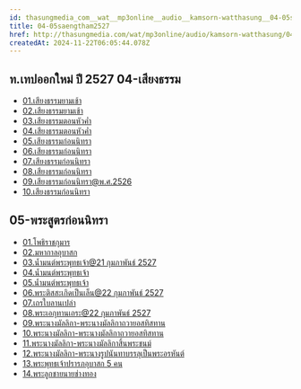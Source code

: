 ```yaml
---
id: thasungmedia_com__wat__mp3online__audio__kamsorn-watthasung__04-05saengtham2527
title: 04-05saengtham2527
href: http://thasungmedia.com/wat/mp3online/audio/kamsorn-watthasung/04-05saengtham2527.html
createdAt: 2024-11-22T06:05:44.078Z
---
```


## ท.เทปออกใหม่ ปี 2527 04-เสียงธรรม

- [01.เสียงธรรมยามเช้า](http://www.tamma.info/%E0%B8%98%E0%B8%A3%E0%B8%A3%E0%B8%A1%E0%B8%B0%E0%B8%AB%E0%B8%A5%E0%B8%A7%E0%B8%87%E0%B8%9E%E0%B9%88%E0%B8%AD%E0%B8%A4%E0%B8%B2%E0%B8%A9%E0%B8%B5%E0%B8%A5%E0%B8%B4%E0%B8%87%E0%B8%94%E0%B8%B3/64kbps/%E0%B8%97.%E0%B9%80%E0%B8%97%E0%B8%9B%E0%B8%AD%E0%B8%AD%E0%B8%81%E0%B9%83%E0%B8%AB%E0%B8%A1%E0%B9%88%20%E0%B8%9B%E0%B8%B5%202527/04-%E0%B9%80%E0%B8%AA%E0%B8%B5%E0%B8%A2%E0%B8%87%E0%B8%98%E0%B8%A3%E0%B8%A3%E0%B8%A1/01.%E0%B9%80%E0%B8%AA%E0%B8%B5%E0%B8%A2%E0%B8%87%E0%B8%98%E0%B8%A3%E0%B8%A3%E0%B8%A1%E0%B8%A2%E0%B8%B2%E0%B8%A1%E0%B9%80%E0%B8%8A%E0%B9%89%E0%B8%B2.mp3)
- [02.เสียงธรรมยามเช้า](http://www.tamma.info/%E0%B8%98%E0%B8%A3%E0%B8%A3%E0%B8%A1%E0%B8%B0%E0%B8%AB%E0%B8%A5%E0%B8%A7%E0%B8%87%E0%B8%9E%E0%B9%88%E0%B8%AD%E0%B8%A4%E0%B8%B2%E0%B8%A9%E0%B8%B5%E0%B8%A5%E0%B8%B4%E0%B8%87%E0%B8%94%E0%B8%B3/64kbps/%E0%B8%97.%E0%B9%80%E0%B8%97%E0%B8%9B%E0%B8%AD%E0%B8%AD%E0%B8%81%E0%B9%83%E0%B8%AB%E0%B8%A1%E0%B9%88%20%E0%B8%9B%E0%B8%B5%202527/04-%E0%B9%80%E0%B8%AA%E0%B8%B5%E0%B8%A2%E0%B8%87%E0%B8%98%E0%B8%A3%E0%B8%A3%E0%B8%A1/02.%E0%B9%80%E0%B8%AA%E0%B8%B5%E0%B8%A2%E0%B8%87%E0%B8%98%E0%B8%A3%E0%B8%A3%E0%B8%A1%E0%B8%A2%E0%B8%B2%E0%B8%A1%E0%B9%80%E0%B8%8A%E0%B9%89%E0%B8%B2.mp3)
- [03.เสียงธรรมตอนหัวค่ำ](http://www.tamma.info/%E0%B8%98%E0%B8%A3%E0%B8%A3%E0%B8%A1%E0%B8%B0%E0%B8%AB%E0%B8%A5%E0%B8%A7%E0%B8%87%E0%B8%9E%E0%B9%88%E0%B8%AD%E0%B8%A4%E0%B8%B2%E0%B8%A9%E0%B8%B5%E0%B8%A5%E0%B8%B4%E0%B8%87%E0%B8%94%E0%B8%B3/64kbps/%E0%B8%97.%E0%B9%80%E0%B8%97%E0%B8%9B%E0%B8%AD%E0%B8%AD%E0%B8%81%E0%B9%83%E0%B8%AB%E0%B8%A1%E0%B9%88%20%E0%B8%9B%E0%B8%B5%202527/04-%E0%B9%80%E0%B8%AA%E0%B8%B5%E0%B8%A2%E0%B8%87%E0%B8%98%E0%B8%A3%E0%B8%A3%E0%B8%A1/03.%E0%B9%80%E0%B8%AA%E0%B8%B5%E0%B8%A2%E0%B8%87%E0%B8%98%E0%B8%A3%E0%B8%A3%E0%B8%A1%E0%B8%95%E0%B8%AD%E0%B8%99%E0%B8%AB%E0%B8%B1%E0%B8%A7%E0%B8%84%E0%B9%88%E0%B8%B3.mp3)
- [04.เสียงธรรมตอนหัวค่ำ](http://www.tamma.info/%E0%B8%98%E0%B8%A3%E0%B8%A3%E0%B8%A1%E0%B8%B0%E0%B8%AB%E0%B8%A5%E0%B8%A7%E0%B8%87%E0%B8%9E%E0%B9%88%E0%B8%AD%E0%B8%A4%E0%B8%B2%E0%B8%A9%E0%B8%B5%E0%B8%A5%E0%B8%B4%E0%B8%87%E0%B8%94%E0%B8%B3/64kbps/%E0%B8%97.%E0%B9%80%E0%B8%97%E0%B8%9B%E0%B8%AD%E0%B8%AD%E0%B8%81%E0%B9%83%E0%B8%AB%E0%B8%A1%E0%B9%88%20%E0%B8%9B%E0%B8%B5%202527/04-%E0%B9%80%E0%B8%AA%E0%B8%B5%E0%B8%A2%E0%B8%87%E0%B8%98%E0%B8%A3%E0%B8%A3%E0%B8%A1/04.%E0%B9%80%E0%B8%AA%E0%B8%B5%E0%B8%A2%E0%B8%87%E0%B8%98%E0%B8%A3%E0%B8%A3%E0%B8%A1%E0%B8%95%E0%B8%AD%E0%B8%99%E0%B8%AB%E0%B8%B1%E0%B8%A7%E0%B8%84%E0%B9%88%E0%B8%B3.mp3)
- [05.เสียงธรรมก่อนนิทรา](http://www.tamma.info/%E0%B8%98%E0%B8%A3%E0%B8%A3%E0%B8%A1%E0%B8%B0%E0%B8%AB%E0%B8%A5%E0%B8%A7%E0%B8%87%E0%B8%9E%E0%B9%88%E0%B8%AD%E0%B8%A4%E0%B8%B2%E0%B8%A9%E0%B8%B5%E0%B8%A5%E0%B8%B4%E0%B8%87%E0%B8%94%E0%B8%B3/64kbps/%E0%B8%97.%E0%B9%80%E0%B8%97%E0%B8%9B%E0%B8%AD%E0%B8%AD%E0%B8%81%E0%B9%83%E0%B8%AB%E0%B8%A1%E0%B9%88%20%E0%B8%9B%E0%B8%B5%202527/04-%E0%B9%80%E0%B8%AA%E0%B8%B5%E0%B8%A2%E0%B8%87%E0%B8%98%E0%B8%A3%E0%B8%A3%E0%B8%A1/05.%E0%B9%80%E0%B8%AA%E0%B8%B5%E0%B8%A2%E0%B8%87%E0%B8%98%E0%B8%A3%E0%B8%A3%E0%B8%A1%E0%B8%81%E0%B9%88%E0%B8%AD%E0%B8%99%E0%B8%99%E0%B8%B4%E0%B8%97%E0%B8%A3%E0%B8%B2.mp3)
- [06.เสียงธรรมก่อนนิทรา](http://www.tamma.info/%E0%B8%98%E0%B8%A3%E0%B8%A3%E0%B8%A1%E0%B8%B0%E0%B8%AB%E0%B8%A5%E0%B8%A7%E0%B8%87%E0%B8%9E%E0%B9%88%E0%B8%AD%E0%B8%A4%E0%B8%B2%E0%B8%A9%E0%B8%B5%E0%B8%A5%E0%B8%B4%E0%B8%87%E0%B8%94%E0%B8%B3/64kbps/%E0%B8%97.%E0%B9%80%E0%B8%97%E0%B8%9B%E0%B8%AD%E0%B8%AD%E0%B8%81%E0%B9%83%E0%B8%AB%E0%B8%A1%E0%B9%88%20%E0%B8%9B%E0%B8%B5%202527/04-%E0%B9%80%E0%B8%AA%E0%B8%B5%E0%B8%A2%E0%B8%87%E0%B8%98%E0%B8%A3%E0%B8%A3%E0%B8%A1/06.%E0%B9%80%E0%B8%AA%E0%B8%B5%E0%B8%A2%E0%B8%87%E0%B8%98%E0%B8%A3%E0%B8%A3%E0%B8%A1%E0%B8%81%E0%B9%88%E0%B8%AD%E0%B8%99%E0%B8%99%E0%B8%B4%E0%B8%97%E0%B8%A3%E0%B8%B2.mp3)
- [07.เสียงธรรมก่อนนิทรา](http://www.tamma.info/%E0%B8%98%E0%B8%A3%E0%B8%A3%E0%B8%A1%E0%B8%B0%E0%B8%AB%E0%B8%A5%E0%B8%A7%E0%B8%87%E0%B8%9E%E0%B9%88%E0%B8%AD%E0%B8%A4%E0%B8%B2%E0%B8%A9%E0%B8%B5%E0%B8%A5%E0%B8%B4%E0%B8%87%E0%B8%94%E0%B8%B3/64kbps/%E0%B8%97.%E0%B9%80%E0%B8%97%E0%B8%9B%E0%B8%AD%E0%B8%AD%E0%B8%81%E0%B9%83%E0%B8%AB%E0%B8%A1%E0%B9%88%20%E0%B8%9B%E0%B8%B5%202527/04-%E0%B9%80%E0%B8%AA%E0%B8%B5%E0%B8%A2%E0%B8%87%E0%B8%98%E0%B8%A3%E0%B8%A3%E0%B8%A1/07.%E0%B9%80%E0%B8%AA%E0%B8%B5%E0%B8%A2%E0%B8%87%E0%B8%98%E0%B8%A3%E0%B8%A3%E0%B8%A1%E0%B8%81%E0%B9%88%E0%B8%AD%E0%B8%99%E0%B8%99%E0%B8%B4%E0%B8%97%E0%B8%A3%E0%B8%B2.mp3)
- [08.เสียงธรรมก่อนนิทรา](http://www.tamma.info/%E0%B8%98%E0%B8%A3%E0%B8%A3%E0%B8%A1%E0%B8%B0%E0%B8%AB%E0%B8%A5%E0%B8%A7%E0%B8%87%E0%B8%9E%E0%B9%88%E0%B8%AD%E0%B8%A4%E0%B8%B2%E0%B8%A9%E0%B8%B5%E0%B8%A5%E0%B8%B4%E0%B8%87%E0%B8%94%E0%B8%B3/64kbps/%E0%B8%97.%E0%B9%80%E0%B8%97%E0%B8%9B%E0%B8%AD%E0%B8%AD%E0%B8%81%E0%B9%83%E0%B8%AB%E0%B8%A1%E0%B9%88%20%E0%B8%9B%E0%B8%B5%202527/04-%E0%B9%80%E0%B8%AA%E0%B8%B5%E0%B8%A2%E0%B8%87%E0%B8%98%E0%B8%A3%E0%B8%A3%E0%B8%A1/08.%E0%B9%80%E0%B8%AA%E0%B8%B5%E0%B8%A2%E0%B8%87%E0%B8%98%E0%B8%A3%E0%B8%A3%E0%B8%A1%E0%B8%81%E0%B9%88%E0%B8%AD%E0%B8%99%E0%B8%99%E0%B8%B4%E0%B8%97%E0%B8%A3%E0%B8%B2.mp3)
- [09.เสียงธรรมก่อนนิทรา@พ.ศ.2526](http://www.tamma.info/%E0%B8%98%E0%B8%A3%E0%B8%A3%E0%B8%A1%E0%B8%B0%E0%B8%AB%E0%B8%A5%E0%B8%A7%E0%B8%87%E0%B8%9E%E0%B9%88%E0%B8%AD%E0%B8%A4%E0%B8%B2%E0%B8%A9%E0%B8%B5%E0%B8%A5%E0%B8%B4%E0%B8%87%E0%B8%94%E0%B8%B3/64kbps/%E0%B8%97.%E0%B9%80%E0%B8%97%E0%B8%9B%E0%B8%AD%E0%B8%AD%E0%B8%81%E0%B9%83%E0%B8%AB%E0%B8%A1%E0%B9%88%20%E0%B8%9B%E0%B8%B5%202527/04-%E0%B9%80%E0%B8%AA%E0%B8%B5%E0%B8%A2%E0%B8%87%E0%B8%98%E0%B8%A3%E0%B8%A3%E0%B8%A1/09.%E0%B9%80%E0%B8%AA%E0%B8%B5%E0%B8%A2%E0%B8%87%E0%B8%98%E0%B8%A3%E0%B8%A3%E0%B8%A1%E0%B8%81%E0%B9%88%E0%B8%AD%E0%B8%99%E0%B8%99%E0%B8%B4%E0%B8%97%E0%B8%A3%E0%B8%B2@%E0%B8%9E.%E0%B8%A8.2526.mp3)
- [10.เสียงธรรมก่อนนิทรา](http://www.tamma.info/%E0%B8%98%E0%B8%A3%E0%B8%A3%E0%B8%A1%E0%B8%B0%E0%B8%AB%E0%B8%A5%E0%B8%A7%E0%B8%87%E0%B8%9E%E0%B9%88%E0%B8%AD%E0%B8%A4%E0%B8%B2%E0%B8%A9%E0%B8%B5%E0%B8%A5%E0%B8%B4%E0%B8%87%E0%B8%94%E0%B8%B3/64kbps/%E0%B8%97.%E0%B9%80%E0%B8%97%E0%B8%9B%E0%B8%AD%E0%B8%AD%E0%B8%81%E0%B9%83%E0%B8%AB%E0%B8%A1%E0%B9%88%20%E0%B8%9B%E0%B8%B5%202527/04-%E0%B9%80%E0%B8%AA%E0%B8%B5%E0%B8%A2%E0%B8%87%E0%B8%98%E0%B8%A3%E0%B8%A3%E0%B8%A1/10.%E0%B9%80%E0%B8%AA%E0%B8%B5%E0%B8%A2%E0%B8%87%E0%B8%98%E0%B8%A3%E0%B8%A3%E0%B8%A1%E0%B8%81%E0%B9%88%E0%B8%AD%E0%B8%99%E0%B8%99%E0%B8%B4%E0%B8%97%E0%B8%A3%E0%B8%B2.mp3)

## 05-พระสูตรก่อนนิทรา

- [01.โพธิราชกุมาร](http://www.tamma.info/%E0%B8%98%E0%B8%A3%E0%B8%A3%E0%B8%A1%E0%B8%B0%E0%B8%AB%E0%B8%A5%E0%B8%A7%E0%B8%87%E0%B8%9E%E0%B9%88%E0%B8%AD%E0%B8%A4%E0%B8%B2%E0%B8%A9%E0%B8%B5%E0%B8%A5%E0%B8%B4%E0%B8%87%E0%B8%94%E0%B8%B3/64kbps/%E0%B8%97.%E0%B9%80%E0%B8%97%E0%B8%9B%E0%B8%AD%E0%B8%AD%E0%B8%81%E0%B9%83%E0%B8%AB%E0%B8%A1%E0%B9%88%20%E0%B8%9B%E0%B8%B5%202527/05-%E0%B8%9E%E0%B8%A3%E0%B8%B0%E0%B8%AA%E0%B8%B9%E0%B8%95%E0%B8%A3%E0%B8%81%E0%B9%88%E0%B8%AD%E0%B8%99%E0%B8%99%E0%B8%B4%E0%B8%97%E0%B8%A3%E0%B8%B2/01.%E0%B9%82%E0%B8%9E%E0%B8%98%E0%B8%B4%E0%B8%A3%E0%B8%B2%E0%B8%8A%E0%B8%81%E0%B8%B8%E0%B8%A1%E0%B8%B2%E0%B8%A3.mp3)
- [02.มหากาลอุบาสก](http://www.tamma.info/%E0%B8%98%E0%B8%A3%E0%B8%A3%E0%B8%A1%E0%B8%B0%E0%B8%AB%E0%B8%A5%E0%B8%A7%E0%B8%87%E0%B8%9E%E0%B9%88%E0%B8%AD%E0%B8%A4%E0%B8%B2%E0%B8%A9%E0%B8%B5%E0%B8%A5%E0%B8%B4%E0%B8%87%E0%B8%94%E0%B8%B3/64kbps/%E0%B8%97.%E0%B9%80%E0%B8%97%E0%B8%9B%E0%B8%AD%E0%B8%AD%E0%B8%81%E0%B9%83%E0%B8%AB%E0%B8%A1%E0%B9%88%20%E0%B8%9B%E0%B8%B5%202527/05-%E0%B8%9E%E0%B8%A3%E0%B8%B0%E0%B8%AA%E0%B8%B9%E0%B8%95%E0%B8%A3%E0%B8%81%E0%B9%88%E0%B8%AD%E0%B8%99%E0%B8%99%E0%B8%B4%E0%B8%97%E0%B8%A3%E0%B8%B2/02.%E0%B8%A1%E0%B8%AB%E0%B8%B2%E0%B8%81%E0%B8%B2%E0%B8%A5%E0%B8%AD%E0%B8%B8%E0%B8%9A%E0%B8%B2%E0%B8%AA%E0%B8%81.mp3)
- [03.น้ำมนต์พระพุทธเจ้า@21 กุมภาพันธ์ 2527](http://www.tamma.info/%E0%B8%98%E0%B8%A3%E0%B8%A3%E0%B8%A1%E0%B8%B0%E0%B8%AB%E0%B8%A5%E0%B8%A7%E0%B8%87%E0%B8%9E%E0%B9%88%E0%B8%AD%E0%B8%A4%E0%B8%B2%E0%B8%A9%E0%B8%B5%E0%B8%A5%E0%B8%B4%E0%B8%87%E0%B8%94%E0%B8%B3/64kbps/%E0%B8%97.%E0%B9%80%E0%B8%97%E0%B8%9B%E0%B8%AD%E0%B8%AD%E0%B8%81%E0%B9%83%E0%B8%AB%E0%B8%A1%E0%B9%88%20%E0%B8%9B%E0%B8%B5%202527/05-%E0%B8%9E%E0%B8%A3%E0%B8%B0%E0%B8%AA%E0%B8%B9%E0%B8%95%E0%B8%A3%E0%B8%81%E0%B9%88%E0%B8%AD%E0%B8%99%E0%B8%99%E0%B8%B4%E0%B8%97%E0%B8%A3%E0%B8%B2/03.%E0%B8%99%E0%B9%89%E0%B8%B3%E0%B8%A1%E0%B8%99%E0%B8%95%E0%B9%8C%E0%B8%9E%E0%B8%A3%E0%B8%B0%E0%B8%9E%E0%B8%B8%E0%B8%97%E0%B8%98%E0%B9%80%E0%B8%88%E0%B9%89%E0%B8%B2@21%20%E0%B8%81%E0%B8%B8%E0%B8%A1%E0%B8%A0%E0%B8%B2%E0%B8%9E%E0%B8%B1%E0%B8%99%E0%B8%98%E0%B9%8C%202527.mp3)
- [04.น้ำมนต์พระพุทธเจ้า](http://www.tamma.info/%E0%B8%98%E0%B8%A3%E0%B8%A3%E0%B8%A1%E0%B8%B0%E0%B8%AB%E0%B8%A5%E0%B8%A7%E0%B8%87%E0%B8%9E%E0%B9%88%E0%B8%AD%E0%B8%A4%E0%B8%B2%E0%B8%A9%E0%B8%B5%E0%B8%A5%E0%B8%B4%E0%B8%87%E0%B8%94%E0%B8%B3/64kbps/%E0%B8%97.%E0%B9%80%E0%B8%97%E0%B8%9B%E0%B8%AD%E0%B8%AD%E0%B8%81%E0%B9%83%E0%B8%AB%E0%B8%A1%E0%B9%88%20%E0%B8%9B%E0%B8%B5%202527/05-%E0%B8%9E%E0%B8%A3%E0%B8%B0%E0%B8%AA%E0%B8%B9%E0%B8%95%E0%B8%A3%E0%B8%81%E0%B9%88%E0%B8%AD%E0%B8%99%E0%B8%99%E0%B8%B4%E0%B8%97%E0%B8%A3%E0%B8%B2/04.%E0%B8%99%E0%B9%89%E0%B8%B3%E0%B8%A1%E0%B8%99%E0%B8%95%E0%B9%8C%E0%B8%9E%E0%B8%A3%E0%B8%B0%E0%B8%9E%E0%B8%B8%E0%B8%97%E0%B8%98%E0%B9%80%E0%B8%88%E0%B9%89%E0%B8%B2.mp3)
- [05.น้ำมนต์พระพุทธเจ้า](http://www.tamma.info/%E0%B8%98%E0%B8%A3%E0%B8%A3%E0%B8%A1%E0%B8%B0%E0%B8%AB%E0%B8%A5%E0%B8%A7%E0%B8%87%E0%B8%9E%E0%B9%88%E0%B8%AD%E0%B8%A4%E0%B8%B2%E0%B8%A9%E0%B8%B5%E0%B8%A5%E0%B8%B4%E0%B8%87%E0%B8%94%E0%B8%B3/64kbps/%E0%B8%97.%E0%B9%80%E0%B8%97%E0%B8%9B%E0%B8%AD%E0%B8%AD%E0%B8%81%E0%B9%83%E0%B8%AB%E0%B8%A1%E0%B9%88%20%E0%B8%9B%E0%B8%B5%202527/05-%E0%B8%9E%E0%B8%A3%E0%B8%B0%E0%B8%AA%E0%B8%B9%E0%B8%95%E0%B8%A3%E0%B8%81%E0%B9%88%E0%B8%AD%E0%B8%99%E0%B8%99%E0%B8%B4%E0%B8%97%E0%B8%A3%E0%B8%B2/05.%E0%B8%99%E0%B9%89%E0%B8%B3%E0%B8%A1%E0%B8%99%E0%B8%95%E0%B9%8C%E0%B8%9E%E0%B8%A3%E0%B8%B0%E0%B8%9E%E0%B8%B8%E0%B8%97%E0%B8%98%E0%B9%80%E0%B8%88%E0%B9%89%E0%B8%B2.mp3)
- [06.พระติสสะเกิดเป็นเล็น@22 กุมภาพันธ์ 2527](http://www.tamma.info/%E0%B8%98%E0%B8%A3%E0%B8%A3%E0%B8%A1%E0%B8%B0%E0%B8%AB%E0%B8%A5%E0%B8%A7%E0%B8%87%E0%B8%9E%E0%B9%88%E0%B8%AD%E0%B8%A4%E0%B8%B2%E0%B8%A9%E0%B8%B5%E0%B8%A5%E0%B8%B4%E0%B8%87%E0%B8%94%E0%B8%B3/64kbps/%E0%B8%97.%E0%B9%80%E0%B8%97%E0%B8%9B%E0%B8%AD%E0%B8%AD%E0%B8%81%E0%B9%83%E0%B8%AB%E0%B8%A1%E0%B9%88%20%E0%B8%9B%E0%B8%B5%202527/05-%E0%B8%9E%E0%B8%A3%E0%B8%B0%E0%B8%AA%E0%B8%B9%E0%B8%95%E0%B8%A3%E0%B8%81%E0%B9%88%E0%B8%AD%E0%B8%99%E0%B8%99%E0%B8%B4%E0%B8%97%E0%B8%A3%E0%B8%B2/06.%E0%B8%9E%E0%B8%A3%E0%B8%B0%E0%B8%95%E0%B8%B4%E0%B8%AA%E0%B8%AA%E0%B8%B0%E0%B9%80%E0%B8%96%E0%B8%A3%E0%B8%B0%E0%B9%80%E0%B8%81%E0%B8%B4%E0%B8%94%E0%B9%80%E0%B8%9B%E0%B9%87%E0%B8%99%E0%B9%80%E0%B8%A5%E0%B9%87%E0%B8%99@22%20%E0%B8%81%E0%B8%B8%E0%B8%A1%E0%B8%A0%E0%B8%B2%E0%B8%9E%E0%B8%B1%E0%B8%99%E0%B8%98%E0%B9%8C%202527.mp3)
- [07.เถรใบลานเปล่า](http://www.tamma.info/%E0%B8%98%E0%B8%A3%E0%B8%A3%E0%B8%A1%E0%B8%B0%E0%B8%AB%E0%B8%A5%E0%B8%A7%E0%B8%87%E0%B8%9E%E0%B9%88%E0%B8%AD%E0%B8%A4%E0%B8%B2%E0%B8%A9%E0%B8%B5%E0%B8%A5%E0%B8%B4%E0%B8%87%E0%B8%94%E0%B8%B3/64kbps/%E0%B8%97.%E0%B9%80%E0%B8%97%E0%B8%9B%E0%B8%AD%E0%B8%AD%E0%B8%81%E0%B9%83%E0%B8%AB%E0%B8%A1%E0%B9%88%20%E0%B8%9B%E0%B8%B5%202527/05-%E0%B8%9E%E0%B8%A3%E0%B8%B0%E0%B8%AA%E0%B8%B9%E0%B8%95%E0%B8%A3%E0%B8%81%E0%B9%88%E0%B8%AD%E0%B8%99%E0%B8%99%E0%B8%B4%E0%B8%97%E0%B8%A3%E0%B8%B2/07.%E0%B9%80%E0%B8%96%E0%B8%A3%E0%B9%83%E0%B8%9A%E0%B8%A5%E0%B8%B2%E0%B8%99%E0%B9%80%E0%B8%9B%E0%B8%A5%E0%B9%88%E0%B8%B2.mp3)
- [08.พระเอกุทานเถระ@22 กุมภาพันธ์ 2527](http://www.tamma.info/%E0%B8%98%E0%B8%A3%E0%B8%A3%E0%B8%A1%E0%B8%B0%E0%B8%AB%E0%B8%A5%E0%B8%A7%E0%B8%87%E0%B8%9E%E0%B9%88%E0%B8%AD%E0%B8%A4%E0%B8%B2%E0%B8%A9%E0%B8%B5%E0%B8%A5%E0%B8%B4%E0%B8%87%E0%B8%94%E0%B8%B3/64kbps/%E0%B8%97.%E0%B9%80%E0%B8%97%E0%B8%9B%E0%B8%AD%E0%B8%AD%E0%B8%81%E0%B9%83%E0%B8%AB%E0%B8%A1%E0%B9%88%20%E0%B8%9B%E0%B8%B5%202527/05-%E0%B8%9E%E0%B8%A3%E0%B8%B0%E0%B8%AA%E0%B8%B9%E0%B8%95%E0%B8%A3%E0%B8%81%E0%B9%88%E0%B8%AD%E0%B8%99%E0%B8%99%E0%B8%B4%E0%B8%97%E0%B8%A3%E0%B8%B2/08.%E0%B8%9E%E0%B8%A3%E0%B8%B0%E0%B9%80%E0%B8%AD%E0%B8%81%E0%B8%B8%E0%B8%97%E0%B8%B2%E0%B8%99%E0%B9%80%E0%B8%96%E0%B8%A3%E0%B8%B0@22%20%E0%B8%81%E0%B8%B8%E0%B8%A1%E0%B8%A0%E0%B8%B2%E0%B8%9E%E0%B8%B1%E0%B8%99%E0%B8%98%E0%B9%8C%202527.mp3)
- [09.พระนางมัลลิกา-พระนางมัลลิกาถวายอสทิสทาน](http://www.tamma.info/%E0%B8%98%E0%B8%A3%E0%B8%A3%E0%B8%A1%E0%B8%B0%E0%B8%AB%E0%B8%A5%E0%B8%A7%E0%B8%87%E0%B8%9E%E0%B9%88%E0%B8%AD%E0%B8%A4%E0%B8%B2%E0%B8%A9%E0%B8%B5%E0%B8%A5%E0%B8%B4%E0%B8%87%E0%B8%94%E0%B8%B3/64kbps/%E0%B8%97.%E0%B9%80%E0%B8%97%E0%B8%9B%E0%B8%AD%E0%B8%AD%E0%B8%81%E0%B9%83%E0%B8%AB%E0%B8%A1%E0%B9%88%20%E0%B8%9B%E0%B8%B5%202527/05-%E0%B8%9E%E0%B8%A3%E0%B8%B0%E0%B8%AA%E0%B8%B9%E0%B8%95%E0%B8%A3%E0%B8%81%E0%B9%88%E0%B8%AD%E0%B8%99%E0%B8%99%E0%B8%B4%E0%B8%97%E0%B8%A3%E0%B8%B2/09.%E0%B8%9E%E0%B8%A3%E0%B8%B0%E0%B8%99%E0%B8%B2%E0%B8%87%E0%B8%A1%E0%B8%B1%E0%B8%A5%E0%B8%A5%E0%B8%B4%E0%B8%81%E0%B8%B2-%E0%B8%9E%E0%B8%A3%E0%B8%B0%E0%B8%99%E0%B8%B2%E0%B8%87%E0%B8%A1%E0%B8%B1%E0%B8%A5%E0%B8%A5%E0%B8%B4%E0%B8%81%E0%B8%B2%E0%B8%96%E0%B8%A7%E0%B8%B2%E0%B8%A2%E0%B8%AD%E0%B8%97%E0%B8%B4%E0%B8%AA%E0%B8%97%E0%B8%B2%E0%B8%99.mp3)
- [10.พระนางมัลลิกา-พระนางมัลลิกาถวายอสทิสทาน](http://www.tamma.info/%E0%B8%98%E0%B8%A3%E0%B8%A3%E0%B8%A1%E0%B8%B0%E0%B8%AB%E0%B8%A5%E0%B8%A7%E0%B8%87%E0%B8%9E%E0%B9%88%E0%B8%AD%E0%B8%A4%E0%B8%B2%E0%B8%A9%E0%B8%B5%E0%B8%A5%E0%B8%B4%E0%B8%87%E0%B8%94%E0%B8%B3/64kbps/%E0%B8%97.%E0%B9%80%E0%B8%97%E0%B8%9B%E0%B8%AD%E0%B8%AD%E0%B8%81%E0%B9%83%E0%B8%AB%E0%B8%A1%E0%B9%88%20%E0%B8%9B%E0%B8%B5%202527/05-%E0%B8%9E%E0%B8%A3%E0%B8%B0%E0%B8%AA%E0%B8%B9%E0%B8%95%E0%B8%A3%E0%B8%81%E0%B9%88%E0%B8%AD%E0%B8%99%E0%B8%99%E0%B8%B4%E0%B8%97%E0%B8%A3%E0%B8%B2/10.%E0%B8%9E%E0%B8%A3%E0%B8%B0%E0%B8%99%E0%B8%B2%E0%B8%87%E0%B8%A1%E0%B8%B1%E0%B8%A5%E0%B8%A5%E0%B8%B4%E0%B8%81%E0%B8%B2-%E0%B8%9E%E0%B8%A3%E0%B8%B0%E0%B8%99%E0%B8%B2%E0%B8%87%E0%B8%A1%E0%B8%B1%E0%B8%A5%E0%B8%A5%E0%B8%B4%E0%B8%81%E0%B8%B2%E0%B8%96%E0%B8%A7%E0%B8%B2%E0%B8%A2%E0%B8%AD%E0%B8%97%E0%B8%B4%E0%B8%AA%E0%B8%97%E0%B8%B2%E0%B8%99.mp3)
- [11.พระนางมัลลิกา-พระนางมัลลิกาสิ้นพระชนม์](http://www.tamma.info/%E0%B8%98%E0%B8%A3%E0%B8%A3%E0%B8%A1%E0%B8%B0%E0%B8%AB%E0%B8%A5%E0%B8%A7%E0%B8%87%E0%B8%9E%E0%B9%88%E0%B8%AD%E0%B8%A4%E0%B8%B2%E0%B8%A9%E0%B8%B5%E0%B8%A5%E0%B8%B4%E0%B8%87%E0%B8%94%E0%B8%B3/64kbps/%E0%B8%97.%E0%B9%80%E0%B8%97%E0%B8%9B%E0%B8%AD%E0%B8%AD%E0%B8%81%E0%B9%83%E0%B8%AB%E0%B8%A1%E0%B9%88%20%E0%B8%9B%E0%B8%B5%202527/05-%E0%B8%9E%E0%B8%A3%E0%B8%B0%E0%B8%AA%E0%B8%B9%E0%B8%95%E0%B8%A3%E0%B8%81%E0%B9%88%E0%B8%AD%E0%B8%99%E0%B8%99%E0%B8%B4%E0%B8%97%E0%B8%A3%E0%B8%B2/11.%E0%B8%9E%E0%B8%A3%E0%B8%B0%E0%B8%99%E0%B8%B2%E0%B8%87%E0%B8%A1%E0%B8%B1%E0%B8%A5%E0%B8%A5%E0%B8%B4%E0%B8%81%E0%B8%B2-%E0%B8%9E%E0%B8%A3%E0%B8%B0%E0%B8%99%E0%B8%B2%E0%B8%87%E0%B8%A1%E0%B8%B1%E0%B8%A5%E0%B8%A5%E0%B8%B4%E0%B8%81%E0%B8%B2%E0%B8%AA%E0%B8%B4%E0%B9%89%E0%B8%99%E0%B8%9E%E0%B8%A3%E0%B8%B0%E0%B8%8A%E0%B8%99%E0%B8%A1%E0%B9%8C.mp3)
- [12.พระนางมัลลิกา-พระนางรูปนันทาบรรลุเป็นพระอรหันต์](http://www.tamma.info/%E0%B8%98%E0%B8%A3%E0%B8%A3%E0%B8%A1%E0%B8%B0%E0%B8%AB%E0%B8%A5%E0%B8%A7%E0%B8%87%E0%B8%9E%E0%B9%88%E0%B8%AD%E0%B8%A4%E0%B8%B2%E0%B8%A9%E0%B8%B5%E0%B8%A5%E0%B8%B4%E0%B8%87%E0%B8%94%E0%B8%B3/64kbps/%E0%B8%97.%E0%B9%80%E0%B8%97%E0%B8%9B%E0%B8%AD%E0%B8%AD%E0%B8%81%E0%B9%83%E0%B8%AB%E0%B8%A1%E0%B9%88%20%E0%B8%9B%E0%B8%B5%202527/05-%E0%B8%9E%E0%B8%A3%E0%B8%B0%E0%B8%AA%E0%B8%B9%E0%B8%95%E0%B8%A3%E0%B8%81%E0%B9%88%E0%B8%AD%E0%B8%99%E0%B8%99%E0%B8%B4%E0%B8%97%E0%B8%A3%E0%B8%B2/12.%E0%B8%9E%E0%B8%A3%E0%B8%B0%E0%B8%99%E0%B8%B2%E0%B8%87%E0%B8%A1%E0%B8%B1%E0%B8%A5%E0%B8%A5%E0%B8%B4%E0%B8%81%E0%B8%B2-%E0%B8%9E%E0%B8%A3%E0%B8%B0%E0%B8%99%E0%B8%B2%E0%B8%87%E0%B8%A3%E0%B8%B9%E0%B8%9B%E0%B8%99%E0%B8%B1%E0%B8%99%E0%B8%97%E0%B8%B2%E0%B8%9A%E0%B8%A3%E0%B8%A3%E0%B8%A5%E0%B8%B8%E0%B9%80%E0%B8%9B%E0%B9%87%E0%B8%99%E0%B8%9E%E0%B8%A3%E0%B8%B0%E0%B8%AD%E0%B8%A3%E0%B8%AB%E0%B8%B1%E0%B8%99%E0%B8%95%E0%B9%8C.mp3)
- [13.พระพุทธเจ้าปรารภอุบาสก 5 คน](http://www.tamma.info/%E0%B8%98%E0%B8%A3%E0%B8%A3%E0%B8%A1%E0%B8%B0%E0%B8%AB%E0%B8%A5%E0%B8%A7%E0%B8%87%E0%B8%9E%E0%B9%88%E0%B8%AD%E0%B8%A4%E0%B8%B2%E0%B8%A9%E0%B8%B5%E0%B8%A5%E0%B8%B4%E0%B8%87%E0%B8%94%E0%B8%B3/64kbps/%E0%B8%97.%E0%B9%80%E0%B8%97%E0%B8%9B%E0%B8%AD%E0%B8%AD%E0%B8%81%E0%B9%83%E0%B8%AB%E0%B8%A1%E0%B9%88%20%E0%B8%9B%E0%B8%B5%202527/05-%E0%B8%9E%E0%B8%A3%E0%B8%B0%E0%B8%AA%E0%B8%B9%E0%B8%95%E0%B8%A3%E0%B8%81%E0%B9%88%E0%B8%AD%E0%B8%99%E0%B8%99%E0%B8%B4%E0%B8%97%E0%B8%A3%E0%B8%B2/13.%E0%B8%9E%E0%B8%A3%E0%B8%B0%E0%B8%9E%E0%B8%B8%E0%B8%97%E0%B8%98%E0%B9%80%E0%B8%88%E0%B9%89%E0%B8%B2%E0%B8%9B%E0%B8%A3%E0%B8%B2%E0%B8%A3%E0%B8%A0%E0%B8%AD%E0%B8%B8%E0%B8%9A%E0%B8%B2%E0%B8%AA%E0%B8%81%205%20%E0%B8%84%E0%B8%99.mp3)
- [14.พระลูกชายนายช่างทอง](http://www.tamma.info/%E0%B8%98%E0%B8%A3%E0%B8%A3%E0%B8%A1%E0%B8%B0%E0%B8%AB%E0%B8%A5%E0%B8%A7%E0%B8%87%E0%B8%9E%E0%B9%88%E0%B8%AD%E0%B8%A4%E0%B8%B2%E0%B8%A9%E0%B8%B5%E0%B8%A5%E0%B8%B4%E0%B8%87%E0%B8%94%E0%B8%B3/64kbps/%E0%B8%97.%E0%B9%80%E0%B8%97%E0%B8%9B%E0%B8%AD%E0%B8%AD%E0%B8%81%E0%B9%83%E0%B8%AB%E0%B8%A1%E0%B9%88%20%E0%B8%9B%E0%B8%B5%202527/05-%E0%B8%9E%E0%B8%A3%E0%B8%B0%E0%B8%AA%E0%B8%B9%E0%B8%95%E0%B8%A3%E0%B8%81%E0%B9%88%E0%B8%AD%E0%B8%99%E0%B8%99%E0%B8%B4%E0%B8%97%E0%B8%A3%E0%B8%B2/14.%E0%B8%9E%E0%B8%A3%E0%B8%B0%E0%B8%A5%E0%B8%B9%E0%B8%81%E0%B8%8A%E0%B8%B2%E0%B8%A2%E0%B8%99%E0%B8%B2%E0%B8%A2%E0%B8%8A%E0%B9%88%E0%B8%B2%E0%B8%87%E0%B8%97%E0%B8%AD%E0%B8%87.mp3)

